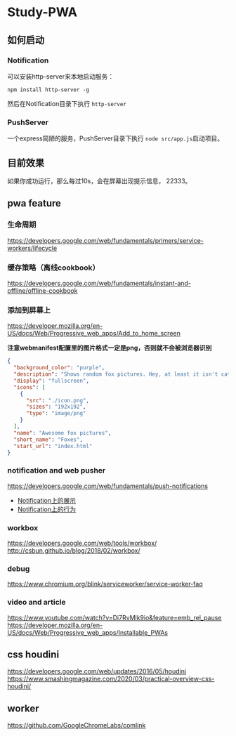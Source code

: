 # Study-PWA

## 如何启动

### Notification

可以安装http-server来本地启动服务：

```
npm install http-server -g
```

然后在Notification目录下执行 `http-server`

### PushServer

一个express简陋的服务，PushServer目录下执行 `node src/app.js`启动项目。

## 目前效果

如果你成功运行，那么每过10s，会在屏幕出现提示信息， 22333。

## pwa feature

### 生命周期

https://developers.google.com/web/fundamentals/primers/service-workers/lifecycle

### 缓存策略（离线cookbook）

https://developers.google.com/web/fundamentals/instant-and-offline/offline-cookbook

### 添加到屏幕上

https://developer.mozilla.org/en-US/docs/Web/Progressive_web_apps/Add_to_home_screen

**注意webmanifest配置里的图片格式一定是png，否则就不会被浏览器识别**

``` json
{
  "background_color": "purple",
  "description": "Shows random fox pictures. Hey, at least it isn't cats.",
  "display": "fullscreen",
  "icons": [
    {
      "src": "./icon.png",
      "sizes": "192x192",
      "type": "image/png"
    }
  ],
  "name": "Awesome fox pictures",
  "short_name": "Foxes",
  "start_url": "index.html"
}

```

### notification and web pusher

https://developers.google.com/web/fundamentals/push-notifications 

* [Notification上的展示](https://developers.google.com/web/fundamentals/push-notifications/display-a-notification)
* [Notification上的行为](https://developers.google.com/web/fundamentals/push-notifications/notification-behaviour)

### workbox

https://developers.google.com/web/tools/workbox/
http://csbun.github.io/blog/2018/02/workbox/

### debug

https://www.chromium.org/blink/serviceworker/service-worker-faq

### video and article

https://www.youtube.com/watch?v=Di7RvMlk9io&feature=emb_rel_pause
https://developer.mozilla.org/en-US/docs/Web/Progressive_web_apps/Installable_PWAs

## css houdini

https://developers.google.com/web/updates/2016/05/houdini
https://www.smashingmagazine.com/2020/03/practical-overview-css-houdini/

## worker

https://github.com/GoogleChromeLabs/comlink
